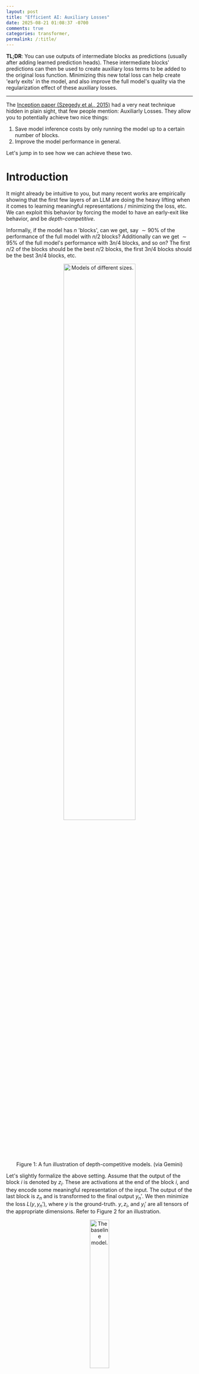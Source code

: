 ```yaml
---
layout: post
title: "Efficient AI: Auxiliary Losses"
date: 2025-08-21 01:08:37 -0700
comments: true
categories: transformer,
permalink: /:title/
---
```

**TL;DR**: You can use outputs of intermediate blocks as predictions (usually after adding learned prediction heads). These intermediate blocks' predictions can then be used to create auxiliary loss terms to be added to the original loss function. Minimizing this new total loss can help create 'early exits' in the model, and also improve the full model's quality via the regularization effect of these auxiliary losses.

---

The <a href="https://arxiv.org/abs/1409.4842" target="_blank">Inception paper (Szegedy et al., 2015)</a> had a very neat technique hidden in plain sight, that few people mention: Auxiliarly Losses. They allow you to potentially achieve two nice things:

1. Save model inference costs by only running the model up to a certain number of blocks.
1. Improve the model performance in general. 

Let's jump in to see how we can achieve these two.

# Introduction

It might already be intuitive to you, but many recent works are empirically showing that the first few layers of an LLM are doing the heavy lifting when it comes to learning meaningful representations / minimizing the loss, etc. We can exploit this behavior by forcing the model to have an early-exit like behavior, and be _depth-competitive_. 

Informally, if the model has $n$ 'blocks', can we get, say $\sim 90\%$ of the performance of the full model with $n/2$ blocks? Additionally can we get $\sim 95\%$ of the full model's performance with $3n/4$ blocks, and so on? The first $n/2$ of the blocks should be the best $n/2$ blocks, the first $3n/4$ blocks should be the best $3n/4$ blocks, etc.

<center>
<img src="{{ site.baseurl }}/assets/img/2025/08/22/bots.jpg" alt="Models of different sizes."  style="width: 62%;"/>
<br/>
Figure 1: A fun illustration of depth-competitive models. (via Gemini)
</center>

Let's slightly formalize the above setting. Assume that the output of the block $i$ is denoted by $z_i$. These are activations at the end of the block $i$, and they encode some meaningful representation of the input. The output of the last block is $z_{n}$ and is transformed to the final output $y_{n}'$. We then minimize the loss $L(y, y_{n}')$, where $y$ is the ground-truth. $y, z_i,$ and $y_{i}'$ are all tensors of the appropriate dimensions. Refer to Figure 2 for an illustration.

<center>
<img src="{{ site.baseurl }}/assets/img/2025/08/22/baseline-model.jpg" alt="The baseline model."  style="width: 32%;"/>
<br/>
Figure 2: The baseline model consisting of $n$ blocks.
</center>

The problem that we have on our hands now is:
1. We have to run the full model to get the output.
1. The intermediate outputs even if they can be extracted, may not make sense.

# Auxiliary Losses

To solve the above issue, we would like to potentially use the output of the $i$-th block ($z_i$) to generate a prediction. However in many cases $z_i$ cannot be used as-is. For instance, $z_i$ may have a last dimension of size $d$, while the output is expected to be of some other dimension $d' \neq d$. A simple fix is to attach an **auxiliary head**, which might simply be a trainable projection matrix $W_i$ such that $y_{i}' = W_i z_i$, where $y_{i}'$ is the output that we would use for prediction and in the loss. 

Additionally, the auxiliary head might anyway be required because the model isn't trained to generate $z_i$ in such a fashion that it is both: an intermediate representation which is the input to the next block, and also the final output.

Once we have $y_{i}'$ (potentially using auxiliary prediction heads), the auxiliary loss recipe is as follows:
1. Choose the different intermediate depths of the model that we care about, say $$D = \{ 2, n/2, 3n/4 \}$$ in this case.
1. Add a loss term $L(y, y_{d}')$ for each $d \in D$.
1. Optionally add a weight $\alpha_{i}$ to tune the contribution of that loss.

So the total loss to be minimized will look as follows:

$$
L_{\text{total}} = L(y, y_{n}') + \sum_{d \in D} \alpha_{d} L(y, y_{d}')
$$

Refer to Figure 3 below for an illustration of the case where we add auxiliary losses at depths $$D = \{ 2, n/2, 3n/4 \}$$.
<center>
<img src="{{ site.baseurl }}/assets/img/2025/08/22/aux-losses.jpg" alt="Auxiliary losses."  style="width: 62%;"/>
<br/>
Figure 3: A model with three auxiliary losses at depth 2, $n/2$ and $3n/4$.
</center>

# Observations
If we minimize the $L_{\text{total}}$ as described above, it will force the model to not just align $y_{n}'$ with $y$, but also the various $y_{d}'$ for each $d \in D$. This will naturally also allow us to use the various $y_{d}'$ as final outputs, where we can adjust the depth $d$ to match our cost v/s quality tradeoff.

Another nice property is that, even if we _don't_ intend to use smaller models with $d < n$, auxiliary losses provide a **regularizing effect** in the model which leads to better model quality, as described in the Inception paper.

# Conclusion
To summarize, Auxiliary Losses is a simple technique that you can plug into your models to make them depth-competitive, or just improve their quality with their regularizing behavior.

_Thanks to <a href="http://dhruvbird.com" target="_blank">Dhruv Matani</a> for reviewing this post_.
